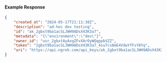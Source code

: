 <!-- Code generated for API Clients. DO NOT EDIT. -->

#### Example Response

```json
{
	"created_at": "2024-05-17T21:11:30Z",
	"description": "ad-hoc dev testing",
	"id": "ak_2gbxt9ba1acSLJWH9ADsX43K3a7",
	"metadata": "{\"environment\":\"dev\"}",
	"owner_id": "usr_2gbxtAyAxqZFvXArOyWQqppbVZZ",
	"token": "2gbxt9ba1acSLJWH9ADsX43K3a7_4su7cx8mE4VdwYfFsY8Yq",
	"uri": "https://api.ngrok.com/api_keys/ak_2gbxt9ba1acSLJWH9ADsX43K3a7"
}
```
